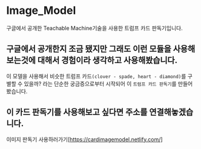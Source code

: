 # Image_Model
구글에서 공개한 Teachable Machine기술을 사용한 트럼프 카드 판독기입니다.

## 구글에서 공개한지 조금 됐지만 그래도 이런 모듈을 사용해보는것에 대해서 경험이라 생각하고 사용해봤습니다.
이 모델을 사용해서 비슷한 트럼프 카드`(clover - spade, heart - diamond)`를 구별할 수 있을까? 라는 단순한 궁금증으로부터 시작되어 이 `트럼프 카드 판독기`를 만들어봤습니다.
## 이 카드 판독기를 사용해보고 싶다면 주소를 연결해놓겠습니다. 
이미지 판독기 사용하러가기[https://cardimagemodel.netlify.com/]
